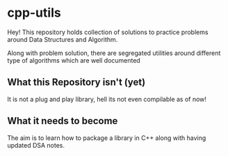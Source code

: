 # cpp-utils
Hey! This repository holds collection of solutions to practice problems around Data Structures and Algorithm.

Along with problem solution, there are segregated utilities around different type of algorithms which are well documented

## What this Repository isn't (yet)
It is not a plug and play library, hell its not even compilable as of now!

## What it needs to become
The aim is to learn how to package a library in C++ along with having updated DSA notes.
